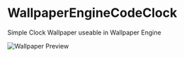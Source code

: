 # WallpaperEngineCodeClock
Simple Clock Wallpaper useable in Wallpaper Engine

![Wallpaper Preview](https://i.imgur.com/pIiqiHO.png)
